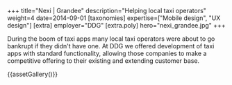+++
title="Nexi | Grandee"
description="Helping local taxi operators"
weight=4
date=2014-09-01
[taxonomies]
expertise=["Mobile design", "UX design"]
[extra]
employer="DDG"
[extra.poly]
hero="nexi_grandee.jpg"
+++

During the boom of taxi apps many local taxi operators were about to go bankrupt if they didn't have one. At DDG we offered development of taxi apps with standard functionality, allowing those companies to make a competitive offering to their existing and extending customer base.

{{assetGallery()}}